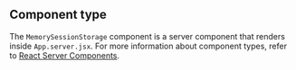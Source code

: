 ## Component type

The `MemorySessionStorage` component is a server component that renders inside `App.server.jsx`. For more information about component types, refer to [React Server Components](/custom-storefronts/hydrogen/framework/react-server-components).
